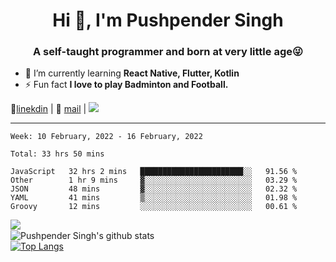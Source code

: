 <h1 align="center">Hi 👋, I'm Pushpender Singh</h1>
<h3 align="center">A self-taught programmer and born at very little age😜</h3>

- 🌱 I’m currently learning **React Native, Flutter, Kotlin**
- ⚡ Fun fact **I love to play Badminton and Football.**

👔[linekdin](https://www.linkedin.com/in/pushpender-singh-240061202/) | 📧 [mail](mailto:pushpendersingh@p2devs.com) | ![](https://komarev.com/ghpvc/?username=pushpender-singh-ap&color=blue)


---

<!--START_SECTION:waka-->
```text
Week: 10 February, 2022 - 16 February, 2022

Total: 33 hrs 50 mins

JavaScript   32 hrs 2 mins   ███████████████████████░░   91.56 % 
Other        1 hr 9 mins     ▓░░░░░░░░░░░░░░░░░░░░░░░░   03.29 % 
JSON         48 mins         ▓░░░░░░░░░░░░░░░░░░░░░░░░   02.32 % 
YAML         41 mins         ▒░░░░░░░░░░░░░░░░░░░░░░░░   01.98 % 
Groovy       12 mins         ░░░░░░░░░░░░░░░░░░░░░░░░░   00.61 % 
```
<!--END_SECTION:waka-->

<img align="left" src="https://github-readme-streak-stats.herokuapp.com/?user=pushpender-singh-ap&theme=dark" /></br>
![Pushpender Singh's github stats](https://github-readme-stats.vercel.app/api?username=pushpender-singh-ap&show_icons=true&theme=radical&count_private=true)</br>
[![Top Langs](https://github-readme-stats.vercel.app/api/top-langs/?username=pushpender-singh-ap&theme=radical)](https://github.com/pushpender-singh-ap/github-readme-stats)
